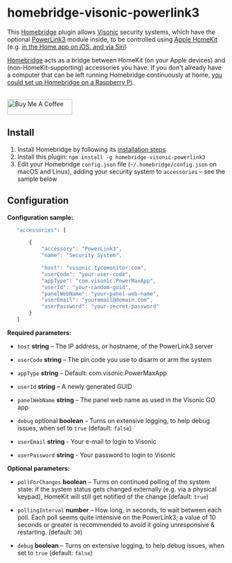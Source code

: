 # homebridge-visonic-powerlink3

This [Homebridge](https://github.com/nfarina/homebridge) plugin allows [Visonic](http://visonic.com) security systems, which have the optional [PowerLink3](https://www.visonic.com/Products/Wireless-Property-Protection/powerlink3-communication-modules) module inside, to be controlled using [Apple HomeKit](https://developer.apple.com/homekit/) (e.g. [in the Home app on iOS, and via Siri](https://www.apple.com/uk/ios/home/))

[Homebridge](https://github.com/nfarina/homebridge) acts as a bridge between HomeKit (on your Apple devices) and (non-HomeKit-supporting) accessories you have. If you don't already have a computer that can be left running Homebridge continuously at home, [you could set up Homebridge on a Raspberry Pi](https://github.com/nfarina/homebridge/wiki/Running-HomeBridge-on-a-Raspberry-Pi).

<br><a href="https://www.buymeacoffee.com/tkleijkers" target="_blank"><img src="https://cdn.buymeacoffee.com/buttons/default-black.png" width="150px" height="35px" alt="Buy Me A Coffee" style="height: 35px !important;width: 150px !important;" ></a>

## Install

1. Install Homebridge by following its [installation steps](https://github.com/nfarina/homebridge#installation)
2. Install this plugin: `npm install -g homebridge-visonic-powerlink3`
3. Edit your Homebridge `config.json` file (`~/.homebridge/config.json` on macOS and Linux), adding your security system to `accessories` – see the sample below

## Configuration

**Configuration sample:**

 ```javascript
	"accessories": [

		{
			"accessory": "PowerLink3",
			"name": "Security System",

			"host": "visonic.tycomonitor.com",
			"userCode": "your-user-code",
			"appType": "com.visonic.PowerMaxApp",
			"userId": "your-random-guid",
			"panelWebName": "your-panel-web-name",
			"userEmail": "youremail@domain.com",
			"userPassword": "your-secret-password"
		}
	]
```

**Required parameters:**

* `host` **string** – The IP address, or hostname, of the PowerLink3 server

* `userCode` **string** – The pin code you use to disarm or arm the system

* `appType` **string** – Default: com.visonic.PowerMaxApp

* `userId` **string** – A newly generated GUID

* `panelWebName` **string** – The panel web name as used in the Visonic GO app

* `debug` optional **boolean** – Turns on extensive logging, to help debug issues, when set to `true` (default: `false`)

* `userEmail` **string** - Your e-mail to login to Visonic

* `userPassword` **string** - Your password to login to Visonic

**Optional parameters:**

* `pollForChanges` **boolean** – Turns on continued polling of the system state: if the system status gets changed externally (e.g. via a physical keypad), HomeKit will still get notified of the change (default: `true`)

* `pollingInterval` **number** – How long, in seconds, to wait between each poll. Each poll seems quite intensive on the PowerLink3; a value of 10 seconds or greater is recommended to avoid it going unresponsive & restarting. (default: `30`)

* `debug` **boolean** – Turns on extensive logging, to help debug issues, when set to `true` (default: `false`)
